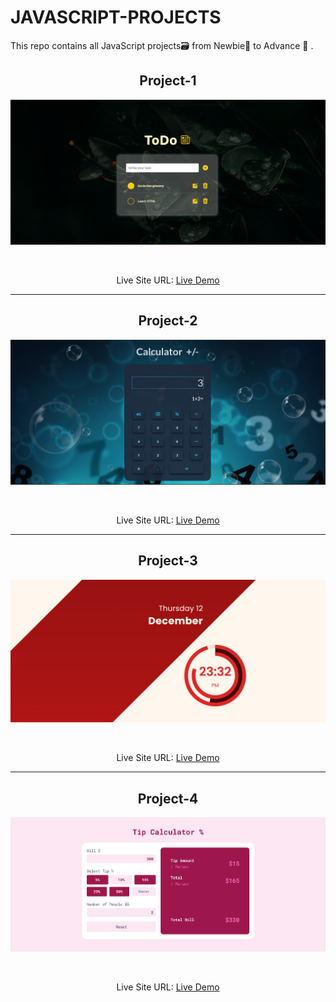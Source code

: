 # JAVASCRIPT-PROJECTS

This repo contains all JavaScript projects🗃️ from Newbie🌱 to Advance 🚀 .

<div align="center">
 <h2 align="center">Project-1</h2>

 <div align="center">
 
 ![solution preview](images/project-1.png)
 
 </div>

 <br/>

Live Site URL: [Live Demo](https://leafy-empanada-416b13.netlify.app/)

</div>
<hr>
<div align="center">
 <h2 align="center">Project-2</h2>

 <div align="center">
 
 ![solution preview](images/project-2.png)
 
 </div>

 <br/>

Live Site URL: [Live Demo](https://reliable-pie-e5bc31.netlify.app/)

</div>

<hr>
<div align="center">
 <h2 align="center">Project-3</h2>

 <div align="center">
 
 ![solution preview](images/project-3.png)
 
 </div>

 <br/>

Live Site URL: [Live Demo](https://deft-belekoy-3ed5d7.netlify.app/)

</div>

<hr>
<div align="center">
 <h2 align="center">Project-4</h2>

 <div align="center">
 
 ![solution preview](images/project-4.png)
 
 </div>

 <br/>

Live Site URL: [Live Demo](https://astonishing-mousse-806c3f.netlify.app/)

</div>
